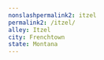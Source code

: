```yaml
---
﻿nonslashpermalink2: itzel
permalink2: /itzel/
alley: Itzel
city: Frenchtown
state: Montana
---
```

